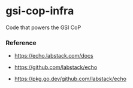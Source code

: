 # gsi-cop-infra
Code that powers the GSI CoP 


### Reference

* https://echo.labstack.com/docs

* https://github.com/labstack/echo

* https://pkg.go.dev/github.com/labstack/echo